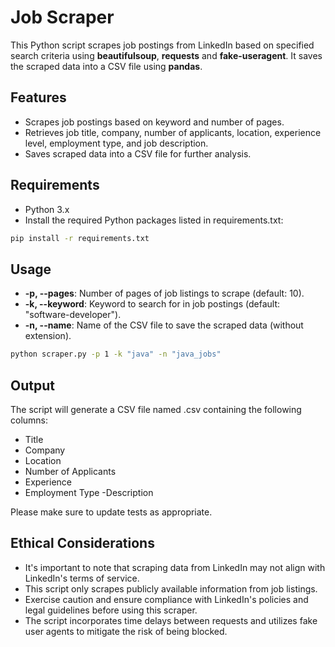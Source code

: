 # Job Scraper


This Python script scrapes job postings from LinkedIn based on specified search criteria using **beautifulsoup**, **requests** and **fake-useragent**. It saves the scraped data into a CSV file using **pandas**.

## Features

- Scrapes job postings based on keyword and number of pages.
- Retrieves job title, company, number of applicants, location, experience level, employment type, and job description.
- Saves scraped data into a CSV file for further analysis.

## Requirements

- Python 3.x
- Install the required Python packages listed in requirements.txt:
```bash
pip install -r requirements.txt
```

## Usage

- **-p, --pages**: Number of pages of job listings to scrape (default: 10).
- **-k, --keyword**: Keyword to search for in job postings (default: "software-developer").
- **-n, --name**: Name of the CSV file to save the scraped data (without extension).

```bash
python scraper.py -p 1 -k "java" -n "java_jobs"
```

## Output

The script will generate a CSV file named <name>.csv containing the following columns:
- Title
- Company
- Location
- Number of Applicants
- Experience
- Employment Type
-Description

Please make sure to update tests as appropriate.

## Ethical Considerations

- It's important to note that scraping data from LinkedIn may not align with LinkedIn's terms of service.
- This script only scrapes publicly available information from job listings.
- Exercise caution and ensure compliance with LinkedIn's policies and legal guidelines before using this scraper.
- The script incorporates time delays between requests and utilizes fake user agents to mitigate the risk of being blocked.
